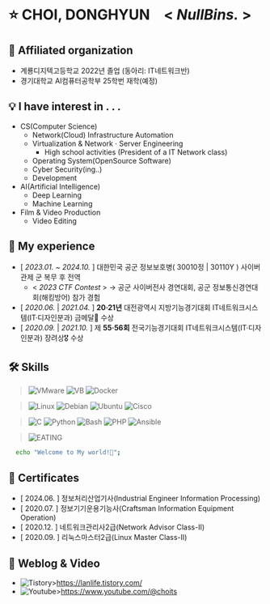 # ⭐ CHOI, DONGHYUN &ensp; < *NullBins.* >

## 📍 Affiliated organization
- 계룡디지텍고등학교 2022년 졸업 (동아리: IT네트워크반)
- 경기대학교 AI컴퓨터공학부 25학번 재학(예정)

## 💡 I have interest in . . .
- CS(Computer Science)
  - Network(Cloud) Infrastructure Automation
  - Virtualization & Network · Server Engineering
    - High school activities (President of a IT Network class)
  - Operating System(OpenSource Software)
  - Cyber Security(ing..)
  - Development
- AI(Artificial Intelligence)
  - Deep Learning
  - Machine Learning
- Film & Video Production
  - Video Editing

## 🎇 My experience
- [ *2023.01. ~ 2024.10.* ] 대한민국 공군 정보보호병( 30010정 | 30110Y ) 사이버관제 군 복무 후 전역
  * < *2023 CTF Contest* > → 공군 사이버전사 경연대회, 공군 정보통신경연대회(해킹방어) 참가 경험
- [ *2020.06.* | *2021.04.* ] **20·21년** 대전광역시 지방기능경기대회 IT네트워크시스템(IT·디자인분과) 금메달🥇 수상
- [ *2020.09.* | *2021.10.* ] 제 **55·56회** 전국기능경기대회 IT네트워크시스템(IT·디자인분과) 장려상🎖 수상

## 🛠 Skills
> ![VMware](https://img.shields.io/badge/VMware-607078.svg?&style=for-the-badge&logo=vmware&logoColor=white)
> ![VB](https://img.shields.io/badge/VirtualBox-2F61B4.svg?&style=for-the-badge&logo=VirtualBox&logoColor=white)
> ![Docker](https://img.shields.io/badge/Docker-2496ED.svg?&style=for-the-badge&logo=Docker&logoColor=white)

> ![Linux](https://img.shields.io/badge/Linux-FCC624.svg?&style=for-the-badge&logo=Linux&logoColor=white)
> ![Debian](https://img.shields.io/badge/Debian-A81D33.svg?&style=for-the-badge&logo=Debian&logoColor=white)
> ![Ubuntu](https://img.shields.io/badge/Ubuntu-E95420.svg?&style=for-the-badge&logo=Ubuntu&logoColor=white)
> ![Cisco](https://img.shields.io/badge/Cisco_Network-1BA0D7.svg?&style=for-the-badge&logo=Cisco&logoColor=white)

> ![C](https://img.shields.io/badge/C-A8B9CC.svg?&style=for-the-badge&logo=C&logoColor=white)
> ![Python](https://img.shields.io/badge/Python-3776AB.svg?&style=for-the-badge&logo=Python&logoColor=white)
> ![Bash](https://img.shields.io/badge/Bash_Shell-4EAA25.svg?&style=for-the-badge&logo=gnuBash&logoColor=white)
> ![PHP](https://img.shields.io/badge/PHP-777BB4.svg?&style=for-the-badge&logo=PHP&logoColor=white)
> ![Ansible](https://img.shields.io/badge/Ansible-EE0000.svg?&style=for-the-badge&logo=Ansible&logoColor=white)

> ![EATING](https://img.shields.io/badge/I'M_EATING_VERY_WELL-F4AF47.svg?&style=social&logoColor=white)

```bash
  echo "Welcome to My world!🥰";
```

## 📜 Certificates
- [ 2024.06. ] 정보처리산업기사(Industrial Engineer Information Processing)
- [ 2020.07. ] 정보기기운용기능사(Craftsman Information Equipment Operation)
- [ 2020.12. ] 네트워크관리사2급(Network Advisor Class-II)
- [ 2020.09. ] 리눅스마스터2급(Linux Master Class-II)

## 💾 Weblog & Video
- ![Tistory](https://img.shields.io/badge/Tistory-EC4815.svg?&style=for-the-badge&logo=Tistory&logoColor=white)><https://lanlife.tistory.com/>
- ![Youtube](https://img.shields.io/badge/Youtube-FF0000.svg?&style=for-the-badge&logo=youtube&logoColor=white)><https://www.youtube.com/@choits>
